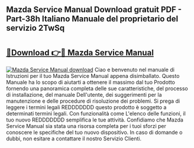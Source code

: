 ## Mazda Service Manual Download gratuit PDF - Part-38h Italiano Manuale del proprietario del servizio 2TwSq

# <h2><a href="http://dfe8p3h.blite.top/?on=Mazda+Service+Manual">🔗Download 👉🔴 Mazda Service Manual</a></h2>

[![Mazda Service Manual download](https://i.imgur.com/lujVjoI.png)](http://dfe8p3h.blite.top/?on=Mazda+Service+Manual)
Ciao e benvenuto nel manuale di Istruzioni per il tuo Mazda Service Manual appena disimballato. Questo Manuale ha lo scopo di aiutarti a ottenere il massimo dal tuo Prodotto fornendo una panoramica completa delle sue caratteristiche, del processo di installazione, del manuale Dell'utente, dei suggerimenti per la manutenzione e delle procedure di risoluzione dei problemi. Si prega di leggere i termini legali REDDDDDDD questo prodotto è soggetto a determinati termini legali. Con funzionalità come L'elenco delle funzioni, il tuo nuovo REDDDDDDD semplifica le tue attività. Confidiamo che Mazda Service Manual sia stata una risorsa completa per i tuoi sforzi per conoscere le specifiche del tuo nuovo dispositivo. In caso di domande o dubbi, non esitare a contattare il nostro Servizio Clienti.
